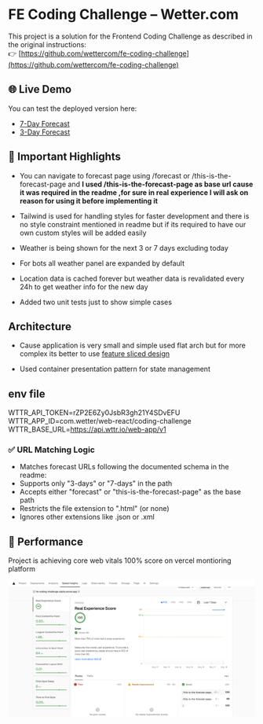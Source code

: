 # FE Coding Challenge – Wetter.com

This project is a solution for the Frontend Coding Challenge as described in the original instructions:  
👉 [https://github.com/wettercom/fe-coding-challenge](https://github.com/wettercom/fe-coding-challenge)

## 🌐 Live Demo

You can test the deployed version here:

- [7-Day Forecast](https://fe-coding-challenge-alpha.vercel.app/this-is-the-forecast-page/7-days/DE0001020.html)
- [3-Day Forecast](https://fe-coding-challenge-alpha.vercel.app/this-is-the-forecast-page/3-days/DE0001020.html)

## 🔧 Important Highlights
* You can navigate to forecast page using /forecast or /this-is-the-forecast-page and **I used /this-is-the-forecast-page  as base url cause it was required in the readme ,for sure in real experience I will ask on reason for using it before implementing it**

* Tailwind is used for handling styles  for faster development and  there is no style constraint mentioned in readme but if its required to have our own custom styles will be added easily
* Weather is being shown for the next 3 or 7 days excluding today
* For bots all weather panel are expanded by default 
* Location data is cached forever but weather data is revalidated every 24h to get weather info for the new day
* Added two unit tests just to show simple cases

##  Architecture 

* Cause application is very small and simple used flat arch but for more complex its better to use [feature sliced design](https://feature-sliced.github.io/documentation/)

* Used container presentation pattern for state management 

## env file 

WTTR_API_TOKEN=rZP2E6Zy0JsbR3gh21Y4SDvEFU
WTTR_APP_ID=com.wetter/web-react/coding-challenge
WTTR_BASE_URL=https://api.wttr.io/web-app/v1

### ✅ URL Matching Logic

 * Matches forecast URLs following the documented schema in the readme:
 * Supports only "3-days" or "7-days" in the path
 * Accepts either "forecast" or "this-is-the-forecast-page" as the base path
 * Restricts the file extension to ".html" (or none)
 * Ignores other extensions like .json or .xml
 
 
## 🔧 Performance 
Project is achieving core web vitals 100% score on vercel montioring platform 

![alt text](image.png)
